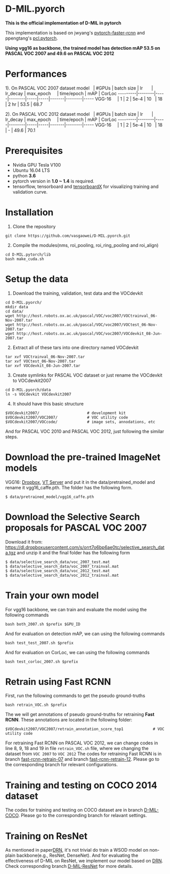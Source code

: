 # D-MIL.pyorch
**This is the official implementation of D-MIL in pytorch**

This implementation is based on jwyang's [pytorch-faster-rcnn](https://github.com/jwyang/faster-rcnn.pytorch) and ppengtang's [pcl.pytorch](https://github.com/ppengtang/pcl.pytorch).

**Using vgg16 as backbone, the trained model has detection mAP 53.5 on PASCAL VOC 2007 and 49.6 on PASCAL VOC 2012**

# Performances
  1). On PASCAL VOC 2007 dataset
  model    | #GPUs | batch size | lr        | lr_decay | max_epoch     |  time/epoch | mAP | CorLoc
---------|--------|-----|--------|-----|-----|-------|--------|-----
VGG-16     | 1 | 2 | 5e-4 | 10   | 18   | 2 hr |  53.5  |  68.7


  2). On PASCAL VOC 2012 dataset
  model    | #GPUs | batch size | lr        | lr_decay | max_epoch     |  time/epoch | mAP | CorLoc
---------|--------|-----|--------|-----|-----|-------|--------|-----
VGG-16     | 1 | 2 | 5e-4 | 10   | 18   |  - |  49.6  |  70.1

# Prerequisites
* Nvidia GPU Tesla V100
* Ubuntu 16.04 LTS
* python **3.6**
* pytorch version in **1.0 ~ 1.4** is required. 
* tensorflow, tensorboard and [tensorboardX](https://github.com/lanpa/tensorboardX) for visualizing training and validation curve.

# Installation
1. Clone the repository
  ```Shell
  git clone https://github.com/vasgaowei/D-MIL.pyorch.git
  ```
2. Compile the modules(nms, roi_pooling, roi_ring_pooling and roi_align)
  ```
  cd D-MIL.pytorch/lib
  bash make_cuda.sh
  ```
# Setup the data

1. Download the training, validation, test data and the VOCdevkit
  ```
  cd D-MIL.pyorch/
  mkdir data
  cd data/
  wget http://host.robots.ox.ac.uk/pascal/VOC/voc2007/VOCtrainval_06-Nov-2007.tar
  wget http://host.robots.ox.ac.uk/pascal/VOC/voc2007/VOCtest_06-Nov-2007.tar
  wget http://host.robots.ox.ac.uk/pascal/VOC/voc2007/VOCdevkit_08-Jun-2007.tar
  ```
  
  
2. Extract all of these tars into one directory named VOCdevkit
  ```
  tar xvf VOCtrainval_06-Nov-2007.tar
  tar xvf VOCtest_06-Nov-2007.tar
  tar xvf VOCdevkit_08-Jun-2007.tar
  ```
3. Create symlinks for PASCAL VOC dataset or just rename the VOCdevkit to VOCdevkit2007
  ```
  cd D-MIL.pyorch/data
  ln -s VOCdevkit VOCdevkit2007
  ```
4. It should have this basic structure
  ```
  $VOCdevkit2007/                     # development kit
  $VOCdevkit2007/VOC2007/             # VOC utility code
  $VOCdevkit2007/VOCcode/             # image sets, annodations, etc
  ```
  And for PASCAL VOC 2010 and PASCAL VOC 2012, just following the similar steps.
  
# Download the pre-trained ImageNet models
  VGG16: [Dropbox](https://www.dropbox.com/s/s3brpk0bdq60nyb/vgg16_caffe.pth?dl=0), [VT Server](https://filebox.ece.vt.edu/~jw2yang/faster-rcnn/pretrained-base-models/vgg16_caffe.pth) and put it in the data/pretrained_model and rename it vgg16_caffe.pth. The folder has the following form.
  ```
  $ data/pretrained_model/vgg16_caffe.pth
  ```
# Download the Selective Search proposals for PASCAL VOC 2007
  Download it from: https://dl.dropboxusercontent.com/s/orrt7o6bp6ae0tc/selective_search_data.tgz
  and unzip it and the final folder has the following form
  ```
  $ data/selective_search_data/voc_2007_test.mat
  $ data/selective_search_data/voc_2007_trainval.mat
  $ data/selective_search_data/voc_2012_test.mat
  $ data/selective_search_data/voc_2012_trainval.mat
  ```
# Train your own model
  For vgg16 backbone, we can train and evaluate the model using the following commands
  ```
  bash both_2007.sh $prefix $GPU_ID
  ```
  And for evaluation on detection mAP, we can using the following commands
  ```
  bash test_test_2007.sh $prefix
  ```
  And for evaluation on CorLoc, we can using the following commands
  ```
  bash test_corloc_2007.sh $prefix
  ```
# Retrain using Fast RCNN
  First, run the following commands to get the pseudo ground-truths
  ```
  bash retrain_VOC.sh $prefix
  ```
  The we will get annotations of pseudo ground-truths for retraining **Fast RCNN**. These annotations are located in the following folder:
  ```
  $VOCdevkit2007/VOC2007/retrain_annotation_score_top1             # VOC utility code
  ```
  For retraining Fast RCNN on PASCAL VOC 2012, we can change codes in line 8, 9, 18 and 19 in file ```retrain_VOC.sh``` file, where we changing the dataset from ```VOC 2007```  to ```VOC 2012```
  The codes for retraining Fast RCNN is in branch [fast-rcnn-retrain-07](https://github.com/vasgaowei/D-MIL.pyorch/tree/fast-rcnn-retrain-07) and branch [fast-rcnn-retrain-12](https://github.com/vasgaowei/D-MIL.pyorch/tree/fast-rcnn-retrain-12). Please go to the corresponding branch for relevant configurations. 
# Training and testing on COCO 2014 dataset
  The codes for training and testing on COCO dataset are in branch [D-MIL-COCO](https://github.com/vasgaowei/D-MIL.pyorch/tree/D-MIL-COCO.pytorch). Please go to the corresponding branch for relavant settings.
  
# Training on ResNet
  As mentioned in paper[DRN](https://www.ecva.net/papers/eccv_2020/papers_ECCV/html/479_ECCV_2020_paper.php), it's not trivial do train a WSOD model on non-plain backbone(e.g., ResNet, DenseNet). And for evaluating the effectiveness of D-MIL on ResNet, we implement our model based on [DRN](https://github.com/shenyunhang/DRN-WSOD-pytorch/tree/DRN-WSOD/projects/WSL). Check corresponding branch [D-MIL-ResNet](https://github.com/vasgaowei/D-MIL.pytorch/tree/detectron_wsod/projects/WSL) for more details. 
  
